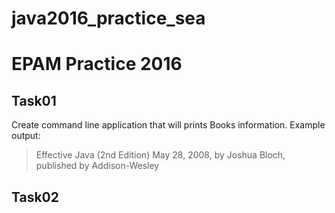 # java2016_practice_sea
EPAM Practice 2016
=============

Task01
------
Create command line application that will prints Books information. Example output:
> Effective Java (2nd Edition) May 28, 2008, by Joshua Bloch, published  by Addison-Wesley

Task02
-------
